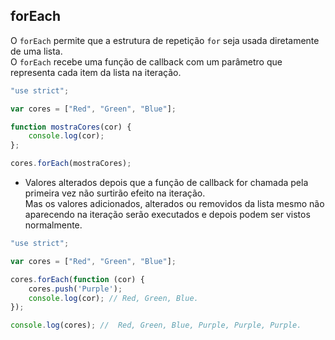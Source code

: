 ## forEach

O `forEach` permite que a estrutura de repetição `for` seja usada diretamente de uma lista.  
O `forEach` recebe uma função de callback com um parâmetro que representa cada item da lista na iteração.


```js
"use strict";

var cores = ["Red", "Green", "Blue"];

function mostraCores(cor) {
    console.log(cor);
};

cores.forEach(mostraCores);

```



* Valores alterados depois que a função de callback for chamada pela primeira vez não surtirão efeito na iteração.   
Mas os valores adicionados, alterados ou removidos da lista mesmo não aparecendo na iteração serão executados e depois
podem ser vistos normalmente.

```js
"use strict";

var cores = ["Red", "Green", "Blue"];

cores.forEach(function (cor) {
    cores.push('Purple');
    console.log(cor); // Red, Green, Blue.
});

console.log(cores); //  Red, Green, Blue, Purple, Purple, Purple.
```

